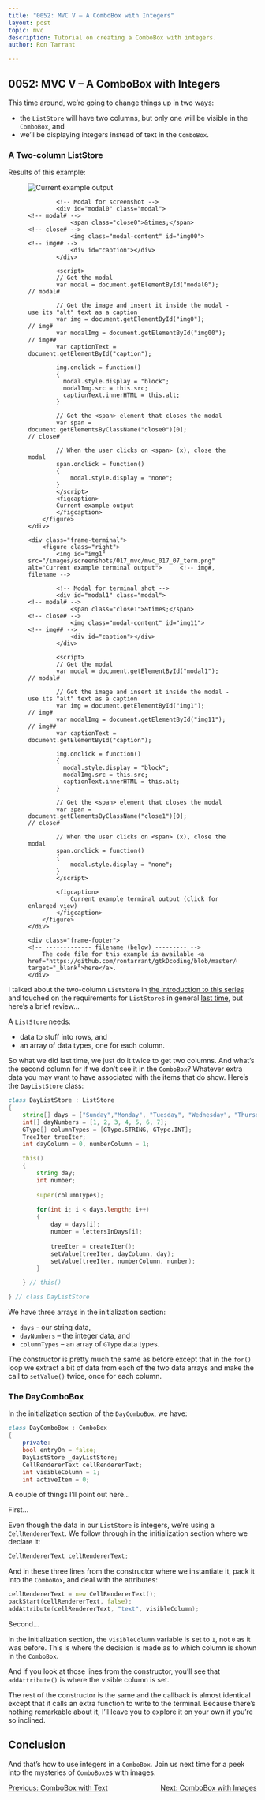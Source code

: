 ```yaml
---
title: "0052: MVC V – A ComboBox with Integers"
layout: post
topic: mvc
description: Tutorial on creating a ComboBox with integers.
author: Ron Tarrant

---
```


## 0052: MVC V – A ComboBox with Integers

This time around, we’re going to change things up in two ways:

- the `ListStore` will have two columns, but only one will be visible in the `ComboBox`, and
- we’ll be displaying integers instead of text in the `ComboBox`.

### A Two-column ListStore

<div class="screenshot-frame">
	<div class="frame-header">
		Results of this example:
	</div>
	<div class="frame-screenshot">
		<figure>
			<img id="img0" src="/images/screenshots/017_mvc/mvc_017_07.png" alt="Current example output">		<!-- img# -->
			
			<!-- Modal for screenshot -->
			<div id="modal0" class="modal">																	<!-- modal# -->
				<span class="close0">&times;</span>															<!-- close# -->
				<img class="modal-content" id="img00">															<!-- img## -->
				<div id="caption"></div>
			</div>
			
			<script>
			// Get the modal
			var modal = document.getElementById("modal0");														// modal#
			
			// Get the image and insert it inside the modal - use its "alt" text as a caption
			var img = document.getElementById("img0");															// img#
			var modalImg = document.getElementById("img00");													// img##
			var captionText = document.getElementById("caption");

			img.onclick = function()
			{
			  modal.style.display = "block";
			  modalImg.src = this.src;
			  captionText.innerHTML = this.alt;
			}
			
			// Get the <span> element that closes the modal
			var span = document.getElementsByClassName("close0")[0];											// close#
			
			// When the user clicks on <span> (x), close the modal
			span.onclick = function()
			{ 
				modal.style.display = "none";
			}
			</script>
			<figcaption>
			Current example output
			</figcaption>
		</figure>
	</div>

	<div class="frame-terminal">
		<figure class="right">
			<img id="img1" src="/images/screenshots/017_mvc/mvc_017_07_term.png" alt="Current example terminal output">		<!-- img#, filename -->

			<!-- Modal for terminal shot -->
			<div id="modal1" class="modal">																				<!-- modal# -->
				<span class="close1">&times;</span>																		<!-- close# -->
				<img class="modal-content" id="img11">																		<!-- img## -->
				<div id="caption"></div>
			</div>
			
			<script>
			// Get the modal
			var modal = document.getElementById("modal1");																	// modal#
			
			// Get the image and insert it inside the modal - use its "alt" text as a caption
			var img = document.getElementById("img1");																		// img#
			var modalImg = document.getElementById("img11");																// img##
			var captionText = document.getElementById("caption");

			img.onclick = function()
			{
			  modal.style.display = "block";
			  modalImg.src = this.src;
			  captionText.innerHTML = this.alt;
			}
			
			// Get the <span> element that closes the modal
			var span = document.getElementsByClassName("close1")[0];														// close#
			
			// When the user clicks on <span> (x), close the modal
			span.onclick = function()
			{ 
				modal.style.display = "none";
			}
			</script>

			<figcaption>
				Current example terminal output (click for enlarged view)
			</figcaption>
		</figure>
	</div>

	<div class="frame-footer">																								<!-- ------------- filename (below) --------- -->
		The code file for this example is available <a href="https://github.com/rontarrant/gtkDcoding/blob/master/017_mvc/mvc_017_07_combobox_int_2_column.d" target="_blank">here</a>.
	</div>
</div>

I talked about the two-column `ListStore` in [the introduction to this series]() and touched on the requirements for `ListStore`s in general [last time](), but here’s a brief review...

A `ListStore` needs:

- data to stuff into rows, and
- an array of data types, one for each column.

So what we did last time, we just do it twice to get two columns. And what’s the second column for if we don’t see it in the `ComboBox`? Whatever extra data you may want to have associated with the items that do show. Here’s the `DayListStore` class:

```d
class DayListStore : ListStore
{
	string[] days = ["Sunday","Monday", "Tuesday", "Wednesday", "Thursday", "Friday", "Saturday"];
	int[] dayNumbers = [1, 2, 3, 4, 5, 6, 7];
	GType[] columnTypes = [GType.STRING, GType.INT];
	TreeIter treeIter;
	int dayColumn = 0, numberColumn = 1;

	this()
	{
		string day;
		int number;
		
		super(columnTypes);
		
		for(int i; i < days.length; i++)
		{
			day = days[i];
			number = lettersInDays[i];
			
			treeIter = createIter();
			setValue(treeIter, dayColumn, day);
			setValue(treeIter, numberColumn, number);
		}

	} // this()

} // class DayListStore
```

We have three arrays in the initialization section:

- `days` - our string data,
- `dayNumbers` – the integer data, and
- `columnTypes` – an array of `GType` data types.

The constructor is pretty much the same as before except that in the `for()` loop we extract a bit of data from each of the two data arrays and make the call to `setValue()` twice, once for each column.

### The DayComboBox

In the initialization section of the `DayComboBox`, we have:

```d
class DayComboBox : ComboBox
{
	private:
	bool entryOn = false;
	DayListStore _dayListStore;
	CellRendererText cellRendererText;
	int visibleColumn = 1;
	int activeItem = 0;
```

A couple of things I’ll point out here...

First...

Even though the data in our `ListStore` is integers, we’re using a `CellRendererText`. We follow through in the initialization section where we declare it:

```d
CellRendererText cellRendererText;
```

And in these three lines from the constructor where we instantiate it, pack it into the `ComboBox`, and deal with the attributes:

```d
cellRendererText = new CellRendererText();
packStart(cellRendererText, false);
addAttribute(cellRendererText, "text", visibleColumn);
```

Second...

In the initialization section, the `visibleColumn` variable is set to `1`, not `0` as it was before. This is where the decision is made as to which column is shown in the `ComboBox`.

And if you look at those lines from the constructor, you’ll see that `addAttribute()` is where the visible column is set.

The rest of the constructor is the same and the callback is almost identical except that it calls an extra function to write to the terminal. Because there’s nothing remarkable about it, I’ll leave you to explore it on your own if you’re so inclined.

## Conclusion

And that’s how to use integers in a `ComboBox`. Join us next time for a peek into the mysteries of `ComboBox`es with images.

<div class="blog-nav">
	<div style="float: left;">
		<a href="/2019/07/09/0051-mvc-iv-combobox-text.html">Previous: ComboBox with Text</a>
	</div>
	<div style="float: right;">
		<a href="/2019/07/16/0053-mvc-vi-image-combobox.html">Next: ComboBox with Images</a>
	</div>
</div>